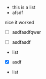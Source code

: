 *   this is a list
*   afsdf

nice it worked

*   [ ] asdfasdfqwer
*   [ ] asdfasdf



*   list



*   [x] asdf



*   list
